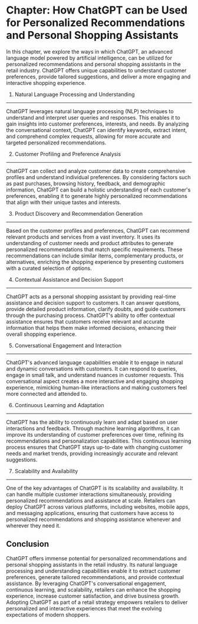 Chapter: How ChatGPT can be Used for Personalized Recommendations and Personal Shopping Assistants
==================================================================================================

In this chapter, we explore the ways in which ChatGPT, an advanced language model powered by artificial intelligence, can be utilized for personalized recommendations and personal shopping assistants in the retail industry. ChatGPT offers unique capabilities to understand customer preferences, provide tailored suggestions, and deliver a more engaging and interactive shopping experience.

1. Natural Language Processing and Understanding
------------------------------------------------

ChatGPT leverages natural language processing (NLP) techniques to understand and interpret user queries and responses. This enables it to gain insights into customer preferences, interests, and needs. By analyzing the conversational context, ChatGPT can identify keywords, extract intent, and comprehend complex requests, allowing for more accurate and targeted personalized recommendations.

2. Customer Profiling and Preference Analysis
---------------------------------------------

ChatGPT can collect and analyze customer data to create comprehensive profiles and understand individual preferences. By considering factors such as past purchases, browsing history, feedback, and demographic information, ChatGPT can build a holistic understanding of each customer's preferences, enabling it to generate highly personalized recommendations that align with their unique tastes and interests.

3. Product Discovery and Recommendation Generation
--------------------------------------------------

Based on the customer profiles and preferences, ChatGPT can recommend relevant products and services from a vast inventory. It uses its understanding of customer needs and product attributes to generate personalized recommendations that match specific requirements. These recommendations can include similar items, complementary products, or alternatives, enriching the shopping experience by presenting customers with a curated selection of options.

4. Contextual Assistance and Decision Support
---------------------------------------------

ChatGPT acts as a personal shopping assistant by providing real-time assistance and decision support to customers. It can answer questions, provide detailed product information, clarify doubts, and guide customers through the purchasing process. ChatGPT's ability to offer contextual assistance ensures that customers receive relevant and accurate information that helps them make informed decisions, enhancing their overall shopping experience.

5. Conversational Engagement and Interaction
--------------------------------------------

ChatGPT's advanced language capabilities enable it to engage in natural and dynamic conversations with customers. It can respond to queries, engage in small talk, and understand nuances in customer requests. This conversational aspect creates a more interactive and engaging shopping experience, mimicking human-like interactions and making customers feel more connected and attended to.

6. Continuous Learning and Adaptation
-------------------------------------

ChatGPT has the ability to continuously learn and adapt based on user interactions and feedback. Through machine learning algorithms, it can improve its understanding of customer preferences over time, refining its recommendations and personalization capabilities. This continuous learning process ensures that ChatGPT stays up-to-date with changing customer needs and market trends, providing increasingly accurate and relevant suggestions.

7. Scalability and Availability
-------------------------------

One of the key advantages of ChatGPT is its scalability and availability. It can handle multiple customer interactions simultaneously, providing personalized recommendations and assistance at scale. Retailers can deploy ChatGPT across various platforms, including websites, mobile apps, and messaging applications, ensuring that customers have access to personalized recommendations and shopping assistance whenever and wherever they need it.

Conclusion
----------

ChatGPT offers immense potential for personalized recommendations and personal shopping assistants in the retail industry. Its natural language processing and understanding capabilities enable it to extract customer preferences, generate tailored recommendations, and provide contextual assistance. By leveraging ChatGPT's conversational engagement, continuous learning, and scalability, retailers can enhance the shopping experience, increase customer satisfaction, and drive business growth. Adopting ChatGPT as part of a retail strategy empowers retailers to deliver personalized and interactive experiences that meet the evolving expectations of modern shoppers.
